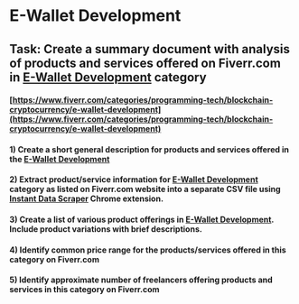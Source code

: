 # E-Wallet Development
## Task: Create a summary document with analysis of products and services offered on Fiverr.com in [E-Wallet Development](https://www.fiverr.com/categories/programming-tech/blockchain-cryptocurrency/e-wallet-development) category
#### [https://www.fiverr.com/categories/programming-tech/blockchain-cryptocurrency/e-wallet-development](https://www.fiverr.com/categories/programming-tech/blockchain-cryptocurrency/e-wallet-development)
#### 1) Create a short general description for products and services offered in the [E-Wallet Development](https://www.fiverr.com/categories/programming-tech/blockchain-cryptocurrency/e-wallet-development)
#### 2) Extract product/service information for [E-Wallet Development](https://www.fiverr.com/categories/programming-tech/blockchain-cryptocurrency/e-wallet-development) category as listed on Fiverr.com website into a separate CSV file using [Instant Data Scraper](https://chrome.google.com/webstore/detail/instant-data-scraper/ofaokhiedipichpaobibbnahnkdoiiah) Chrome extension.
#### 3) Create a list of various product offerings in [E-Wallet Development](https://www.fiverr.com/categories/programming-tech/blockchain-cryptocurrency/e-wallet-development). Include product variations with brief descriptions.
#### 4) Identify common price range for the products/services offered in this category on Fiverr.com
#### 5) Identify approximate number of freelancers offering products and services in this category on Fiverr.com
